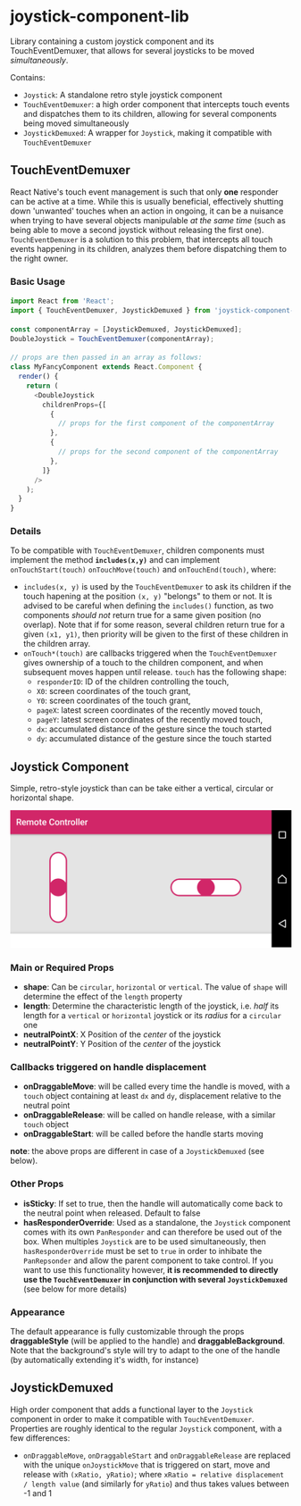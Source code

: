 # joystick-component-lib

Library containing a custom joystick component and its TouchEventDemuxer, that allows for several joysticks to be moved _simultaneously_.

Contains:

* `Joystick`: A standalone retro style joystick component
* `TouchEventDemuxer`: a high order component that intercepts touch events and dispatches them to its children, allowing for several components being moved simultaneously
* `JoystickDemuxed`: A wrapper for `Joystick`, making it compatible with `TouchEventDemuxer`

## TouchEventDemuxer

React Native's touch event management is such that only **one** responder can be active at a time. While this is usually beneficial, effectively shutting down 'unwanted' touches when an action in ongoing, it can be a nuisance when trying to have several objects manipulable _at the same time_ (such as being able to move a second joystick without releasing the first one). `TouchEventDemuxer` is a solution to this problem, that intercepts all touch events happening in its children, analyzes them before dispatching them to the right owner.

### Basic Usage

```javascript
import React from 'React';
import { TouchEventDemuxer, JoystickDemuxed } from 'joystick-component-lib';

const componentArray = [JoystickDemuxed, JoystickDemuxed];
DoubleJoystick = TouchEventDemuxer(componentArray);

// props are then passed in an array as follows:
class MyFancyComponent extends React.Component {
  render() {
    return (
      <DoubleJoystick
        childrenProps={[
          {
            // props for the first component of the componentArray
          },
          {
            // props for the second component of the componentArray
          },
        ]}
      />
    );
  }
}
```

### Details

To be compatible with `TouchEventDemuxer`, children components must implement the method **`includes(x,y)`** and can implement `onTouchStart(touch)` `onTouchMove(touch)` and `onTouchEnd(touch)`, where:

* `includes(x, y)` is used by the `TouchEventDemuxer` to ask its children if the touch hapening at the position `(x, y)` "belongs" to them or not. It is advised to be careful when defining the `includes()` function, as two components _should not_ return true for a same given position (no overlap). Note that if for some reason, several children return true for a given `(x1, y1)`, then priority will be given to the first of these children in the children array.
* `onTouch*(touch)` are callbacks triggered when the `TouchEventDemuxer` gives ownership of a touch to the children component, and when subsequent moves happen until release. `touch` has the following shape:
  * `responderID`: ID of the children controlling the touch,
  * `X0`: screen coordinates of the touch grant,
  * `Y0`: screen coordinates of the touch grant,
  * `pageX`: latest screen coordinates of the recently moved touch,
  * `pageY`: latest screen coordinates of the recently moved touch,
  * `dx`: accumulated distance of the gesture since the touch started
  * `dy`: accumulated distance of the gesture since the touch started

## Joystick Component

Simple, retro-style joystick than can be take either a vertical, circular or horizontal shape.

![Alt text](img/double_joystick_appearance.png?raw=true "Horizontal and vertical joysticks")

### Main or Required Props

* **shape**: Can be `circular`, `horizontal` or `vertical`. The value of `shape` will determine the effect of the `length` property
* **length**: Determine the characteristic length of the joystick, i.e. _half_ its length for a `vertical` or `horizontal` joystick or its _radius_ for a `circular` one
* **neutralPointX**: X Position of the _center_ of the joystick
* **neutralPointY**: Y Position of the _center_ of the joystick

### Callbacks triggered on handle displacement

* **onDraggableMove**: will be called every time the handle is moved, with a `touch` object containing at least `dx` and `dy`, displacement relative to the neutral point
* **onDraggableRelease**: will be called on handle release, with a similar `touch` object
* **onDraggableStart**: will be called before the handle starts moving

**note**: the above props are different in case of a `JoystickDemuxed` (see below).

### Other Props

* **isSticky**: If set to true, then the handle will automatically come back to the neutral point when released. Default to false
* **hasResponderOverride**: Used as a standalone, the `Joystick` component comes with its own `PanResponder` and can therefore be used out of the box. When multiples `Joystick` are to be used simultaneously, then `hasResponderOverride` must be set to `true` in order to inhibate the `PanRepsonder` and allow the parent component to take control. If you want to use this functionality however, **it is recommended to directly use the `TouchEventDemuxer` in conjunction with several `JoystickDemuxed`** (see below for more details)

### Appearance

The default appearance is fully customizable through the props **draggableStyle** (will be applied to the handle) and **draggableBackground**. Note that the background's style will try to adapt to the one of the handle (by automatically extending it's width, for instance)

## JoystickDemuxed

High order component that adds a functional layer to the `Joystick` component in order to make it compatible with `TouchEventDemuxer`. Properties are roughly identical to the regular `Joystick` component, with a few differences:

* `onDraggableMove`, `onDraggableStart` and `onDraggableRelease` are replaced with the unique `onJoystickMove` that is triggered on start, move and release with `(xRatio, yRatio)`; where `xRatio = relative displacement / length value` (and similarly for `yRatio`) and thus takes values between -1 and 1
